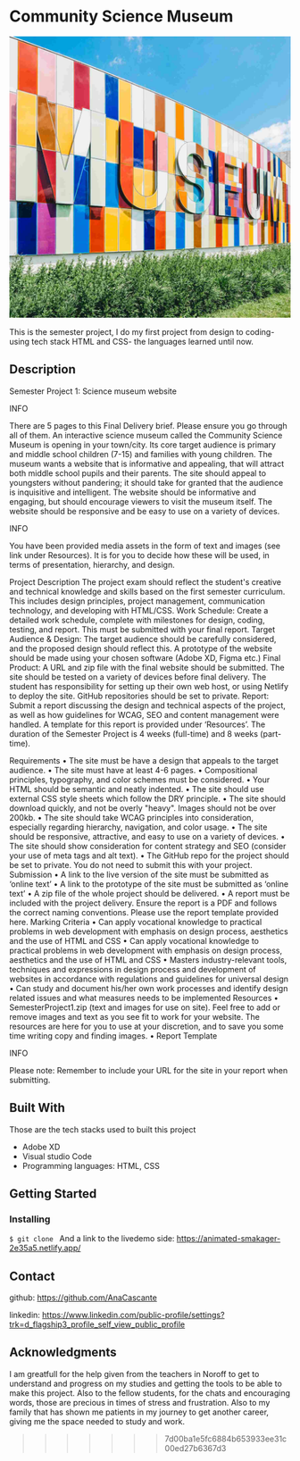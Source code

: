 
# Community Science Museum 

![Alt text](<image/home/museum outsiteview_11zon compress under 200 kb.jpg>)

This is the semester project, I do my first project from design to coding- using tech stack HTML and CSS- the languages learned until now. 

## Description
Semester Project 1: Science museum website
 
INFO

There are 5 pages to this Final Delivery brief. Please ensure you go through all of them.
An interactive science museum called the Community Science Museum is opening in your town/city. Its core target audience is primary and middle school children (7-15) and families with young children. The museum wants a website that is informative and appealing, that will attract both middle school pupils and their parents. The site should appeal to youngsters without pandering; it should take for granted that the audience is inquisitive and intelligent. The website should be informative and engaging, but should encourage viewers to visit the museum itself. The website should be responsive and be easy to use on a variety of devices.
 
INFO

You have been provided media assets in the form of text and images (see link under Resources). It is for you to decide how these will be used, in terms of presentation, hierarchy, and design.

Project Description
The project exam should reflect the student's creative and technical knowledge and skills based on the first semester curriculum. This includes design principles, project management, communication technology, and developing with HTML/CSS.
Work Schedule: Create a detailed work schedule, complete with milestones for design, coding, testing, and report. This must be submitted with your final report.
Target Audience & Design: The target audience should be carefully considered, and the proposed design should reflect this. A prototype of the website should be made using your chosen software (Adobe XD, Figma etc.)
Final Product: A URL and zip file with the final website should be submitted. The site should be tested on a variety of devices before final delivery. The student has responsibility for setting up their own web host, or using Netlify to deploy the site. GitHub repositories should be set to private.
Report: Submit a report discussing the design and technical aspects of the project, as well as how guidelines for WCAG, SEO and content management were handled. A template for this report is provided under ‘Resources’.
The duration of the Semester Project is 4 weeks (full-time) and 8 weeks (part-time).

Requirements
•	The site must be have a design that appeals to the target audience.
•	The site must have at least 4-6 pages.
•	Compositional principles, typography, and color schemes must be considered.
•	Your HTML should be semantic and neatly indented.
•	The site should use external CSS style sheets which follow the DRY principle.
•	The site should download quickly, and not be overly "heavy". Images should not be over 200kb.
•	The site should take WCAG principles into consideration, especially regarding hierarchy, navigation, and color usage.
•	The site should be responsive, attractive, and easy to use on a variety of devices.
•	The site should show consideration for content strategy and SEO (consider your use of meta tags and alt text).
•	The GitHub repo for the project should be set to private. You do not need to submit this with your project.
Submission
•	A link to the live version of the site must be submitted as ‘online text’
•	A link to the prototype of the site must be submitted as ‘online text’
•	A zip file of the whole project should be delivered.
•	A report must be included with the project delivery. Ensure the report is a PDF and follows the correct naming conventions. Please use the report template provided here.
Marking Criteria
•	Can apply vocational knowledge to practical problems in web development with emphasis on design process, aesthetics and the use of HTML and CSS
•	Can apply vocational knowledge to practical problems in web development with emphasis on design process, aesthetics and the use of HTML and CSS
•	Masters industry-relevant tools, techniques and expressions in design process and development of websites in accordance with regulations and guidelines for universal design
•	Can study and document his/her own work processes and identify design related issues and what measures needs to be implemented
Resources
•	SemesterProject1.zip (text and images for use on site). Feel free to add or remove images and text as you see fit to work for your website. The resources are here for you to use at your discretion, and to save you some time writing copy and finding images.
•	Report Template
 
INFO

Please note: Remember to include your URL for the site in your report when submitting.

## Built With

Those are the tech stacks used to built this project 

- Adobe XD
- Visual studio Code
- Programming languages: HTML, CSS

## Getting Started


### Installing


```$ git clone ```
And a link to the livedemo side: https://animated-smakager-2e35a5.netlify.app/


## Contact

github: https://github.com/AnaCascante

linkedin: https://www.linkedin.com/public-profile/settings?trk=d_flagship3_profile_self_view_public_profile


## Acknowledgments

I am greatfull for the help given from the teachers in Noroff to get to understand and progress on my studies and getting the tools to be able to make this project. Also to the fellow students, for the chats and encouraging words, those are precious in times of stress and frustration. Also to my family that has shown me patients in my journey to get another career, giving me the space needed to study and work.
>>>>>>> 7d00ba1e5fc6884b653933ee31c00ed27b6367d3

